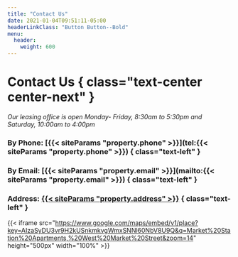 ```yaml
---
title: "Contact Us"
date: 2021-01-04T09:51:11-05:00
headerLinkClass: "Button Button--Bold"
menu:
  header:
    weight: 600
---
```


# Contact Us { class="text-center center-next" }
*Our leasing office is open Monday- Friday, 8:30am to 5:30pm and Saturday, 10:00am to 4:00pm*

### By Phone: [{{< siteParams "property.phone" >}}](tel:{{< siteParams "property.phone" >}}) { class="text-left" }
### By Email: [{{< siteParams "property.email" >}}](mailto:{{< siteParams "property.email" >}}) { class="text-left" }
### Address: [{{< siteParams "property.address" >}}](https://www.google.com/maps?ll=36.073852,-79.889755&z=14&t=m&hl=en-US&gl=US&mapclient=embed&cid=17245712930828526689) { class="text-left" }

{{< iframe src="https://www.google.com/maps/embed/v1/place?key=AIzaSyDU3vr9H2kUSnkmkvgWmxSNNl60NbV8U9Q&q=Market%20Station%20Apartments,%20West%20Market%20Street&zoom=14" height="500px" width="100%" >}}
